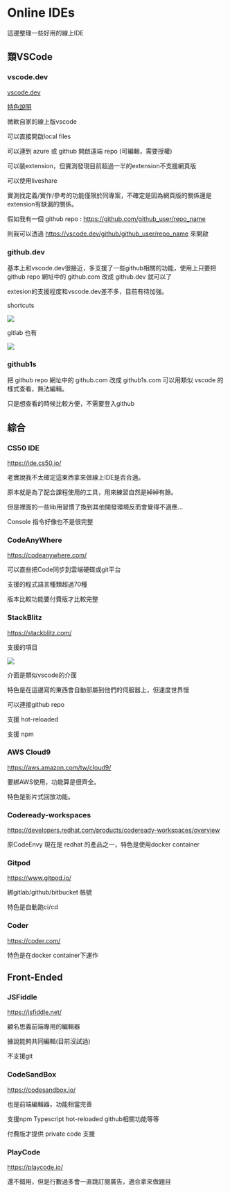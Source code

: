 # Online IDEs

這邊整理一些好用的線上IDE

## 類VSCode

### vscode.dev

[vscode.dev](https://vscode.dev)

[特色說明](https://code.visualstudio.com/blogs/2021/10/20/vscode-dev)

微軟自家的線上版vscode

可以直接開啟local files

可以連到 azure 或 github 開啟遠端 repo (可編輯，需要授權)

可以裝extension，但實測發現目前超過一半的extension不支援網頁版

可以使用liveshare

實測找定義/實作/參考的功能僅限於同專案，不確定是因為網頁版的關係還是extension有缺漏的關係。

假如我有一個 github repo : <https://github.com/github_user/repo_name>

則我可以透過 <https://vscode.dev/github/github_user/repo_name> 來開啟

### github.dev

基本上和vscode.dev很接近，多支援了一些github相關的功能，使用上只要把 github repo 網址中的 github.com 改成 github.dev 就可以了

extesion的支援程度和vscode.dev差不多，目前有待加強。

shortcuts

![](https://i.imgur.com/UsueoF8.png)

gitlab 也有

![](https://i.imgur.com/asRoWHr.png)

### github1s

把 github repo 網址中的 github.com 改成 github1s.com 可以用類似 vscode 的樣式查看，無法編輯。

只是想查看的時候比較方便，不需要登入github

## 綜合

### CS50 IDE

<https://ide.cs50.io/>

老實說我不太確定這東西拿來做線上IDE是否合適。

原本就是為了配合課程使用的工具，用來練習自然是綽綽有餘。

但是裡面的一些lib用習慣了換到其他開發環境反而會覺得不適應...

Console 指令好像也不是很完整

### CodeAnyWhere

<https://codeanywhere.com/>

可以直些把Code同步到雲端硬碟或git平台

支援的程式語言種類超過70種

版本比較功能要付費版才比較完整

### StackBlitz

<https://stackblitz.com/>

支援的項目

![](https://i.imgur.com/4ZeRrJS.png)

介面是類似vscode的介面

特色是在這邊寫的東西會自動部屬到他們的伺服器上，但速度世界慢

可以連接github repo

支援 hot-reloaded

支援 npm

### AWS Cloud9

<https://aws.amazon.com/tw/cloud9/>

要綁AWS使用，功能算是很齊全。

特色是影片式回放功能。

### Codeready-workspaces

<https://developers.redhat.com/products/codeready-workspaces/overview>

原CodeEnvy 現在是 redhat 的產品之一，特色是使用docker container

### Gitpod

<https://www.gitpod.io/>

綁gitlab/github/bitbucket 帳號

特色是自動跑ci/cd

### Coder

<https://coder.com/>

特色是在docker container下運作

## Front-Ended

### JSFiddle

<https://jsfiddle.net/>

顧名思義前端專用的編輯器

據說能夠共同編輯(目前沒試過)

不支援git

### CodeSandBox

<https://codesandbox.io/>

也是前端編輯器，功能相當完善

支援npm Typescript hot-reloaded github相關功能等等

付費版才提供 private code 支援

### PlayCode

<https://playcode.io/>

還不錯用，但是行數過多會一直跳訂閱廣告，適合拿來做題目

